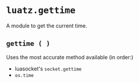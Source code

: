 # `luatz.gettime`

A module to get the current time.


## `gettime ( )`

Uses the most accurate method available (in order:)

  - luasocket's `socket.gettime`
  - `os.time`
